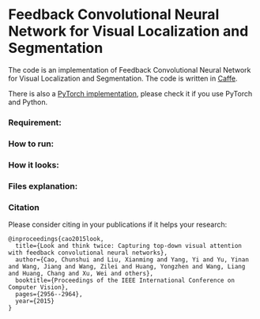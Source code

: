# Feedback Convolutional Neural Network for Visual Localization and Segmentation

The code is an implementation of Feedback Convolutional Neural Network for Visual Localization and Segmentation. The code is written in [Caffe](http://caffe.berkeleyvision.org/).

There is also a [PyTorch implementation](https://github.com/caochunshui/Feedback-CNN), please check it if you use PyTorch and Python.

### Requirement:

### How to run:

### How it looks:

### Files explanation:

### Citation

Please consider citing in your publications if it helps your research:

    @inproceedings{cao2015look,
      title={Look and think twice: Capturing top-down visual attention with feedback convolutional neural networks},
      author={Cao, Chunshui and Liu, Xianming and Yang, Yi and Yu, Yinan and Wang, Jiang and Wang, Zilei and Huang, Yongzhen and Wang, Liang and Huang, Chang and Xu, Wei and others},
      booktitle={Proceedings of the IEEE International Conference on Computer Vision},
      pages={2956--2964},
      year={2015}
    }

